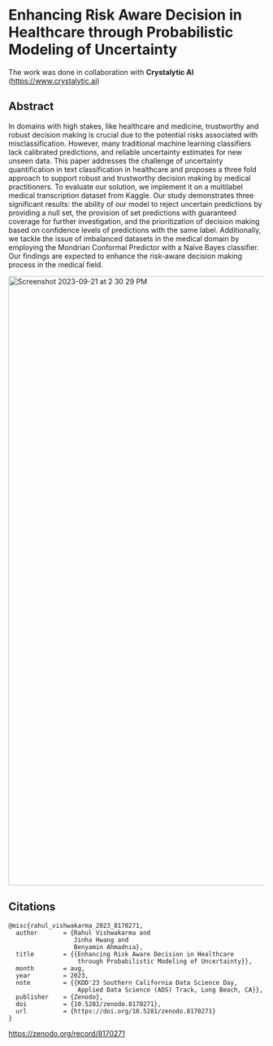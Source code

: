 # Enhancing Risk Aware Decision in Healthcare through Probabilistic Modeling of Uncertainty
The work was done in collaboration with **Crystalytic AI** (https://www.crystalytic.ai)
## Abstract 
In domains with high stakes, like healthcare and medicine, trustworthy and robust decision making is crucial due to the potential risks associated with misclassification. However, many traditional machine learning classifiers lack calibrated predictions, and reliable uncertainty estimates for new unseen data. This paper addresses the challenge of uncertainty quantification in text classification in healthcare and proposes a three fold approach to support robust and trustworthy decision making by medical practitioners. To evaluate our solution, we implement it on a multilabel medical transcription dataset from Kaggle. Our study demonstrates three significant results: the ability of our model to reject uncertain predictions by providing a null set, the provision of set predictions with guaranteed coverage for further investigation, and the prioritization of decision making based on confidence levels of predictions with the same label. Additionally, we tackle the issue of imbalanced datasets in the medical domain by employing the Mondrian Conformal Predictor with a Naïve Bayes classifier. Our findings are expected to enhance the risk-aware decision making process in the medical field.

<img width="1197" alt="Screenshot 2023-09-21 at 2 30 29 PM" src="https://github.com/rahvis/KDD2023/assets/64368687/1a21969f-a591-4643-9835-b756929c34e2">

## Citations 

```
@misc{rahul_vishwakarma_2023_8170271,
  author       = {Rahul Vishwakarma and
                  Jinha Hwang and
                  Benyamin Ahmadnia},
  title        = {{Enhancing Risk Aware Decision in Healthcare 
                   through Probabilistic Modeling of Uncertainty}},
  month        = aug,
  year         = 2023,
  note         = {{KDD'23 Southern California Data Science Day, 
                   Applied Data Science (ADS) Track, Long Beach, CA}},
  publisher    = {Zenodo},
  doi          = {10.5281/zenodo.8170271},
  url          = {https://doi.org/10.5281/zenodo.8170271}
}
```
https://zenodo.org/record/8170271
